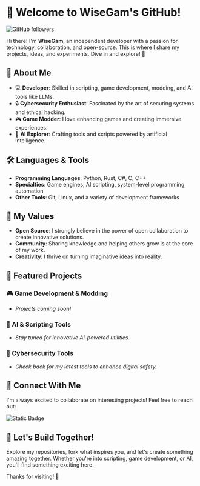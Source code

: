# 👾 Welcome to WiseGam's GitHub!

![GitHub followers](https://img.shields.io/github/followers/WiseGam?style=for-the-badge)

Hi there! I'm **WiseGam**, an independent developer with a passion for technology, collaboration, and open-source. This is where I share my projects, ideas, and experiments. Dive in and explore! 🚀

## 🎯 About Me

- 💻 **Developer**: Skilled in scripting, game development, modding, and AI tools like LLMs.
- 🔒 **Cybersecurity Enthusiast**: Fascinated by the art of securing systems and ethical hacking.
- 🎮 **Game Modder**: I love enhancing games and creating immersive experiences.
- 🤖 **AI Explorer**: Crafting tools and scripts powered by artificial intelligence.

## 🛠️ Languages & Tools

- **Programming Languages**: Python, Rust, C#, C, C++
- **Specialties**: Game engines, AI scripting, system-level programming, automation
- **Other Tools**: Git, Linux, and a variety of development frameworks

## 🌟 My Values

- **Open Source**: I strongly believe in the power of open collaboration to create innovative solutions.
- **Community**: Sharing knowledge and helping others grow is at the core of my work.
- **Creativity**: I thrive on turning imaginative ideas into reality.

## 📂 Featured Projects

### 🎮 Game Development & Modding
- *Projects coming soon!*

### 🔧 AI & Scripting Tools
- *Stay tuned for innovative AI-powered utilities.*

### 🔐 Cybersecurity Tools
- *Check back for my latest tools to enhance digital safety.*

## 🤝 Connect With Me

I'm always excited to collaborate on interesting projects! Feel free to reach out:

![Static Badge](https://img.shields.io/badge/my-email-blue?style=for-the-badge&link=mailto%3Awisegam.github%40pm.me)

## 🚀 Let's Build Together!

Explore my repositories, fork what inspires you, and let's create something amazing together. Whether you're into scripting, game development, or AI, you'll find something exciting here.

Thanks for visiting! 🌟
